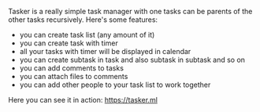 Tasker is a really simple task manager with one tasks can be parents of the other tasks recursively.
Here's some features:
- you can create task list (any amount of it)
- you can create task with timer
- all your tasks with timer will be displayed in calendar
- you can create subtask in task and also subtask in subtask and so on
- you can add comments to tasks
- you can attach files to comments
- you can add other people to your task list to work together

Here you can see it in action: https://tasker.ml
